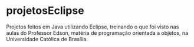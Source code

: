 # projetosEclipse
Projetos feitos em Java utilizando Eclipse, treinando o que foi visto nas aulas do Professor Edson, matéria de programação orientada a objetos, na Universidade Católica de Brasília.
